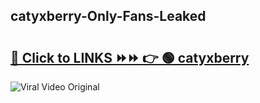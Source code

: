 
 ## catyxberry-Only-Fans-Leaked

# <h2><a href="https://clipsfans.com/catyxberry&ref=git">🔗 Click to LINKS ⏩⏩ 👉 🟢 catyxberry </a></h2>

<a href="https://clipsfans.com/catyxberry&ref=git" rel="nofollow" data-target="animated-image.originalLink"><img src="https://i.ibb.co.com/xMMVF88/686577567.gif" alt="Viral Video Original" style="max-width: 100%; display: inline-block;" data-target="animated-image.originalImage"></a>
